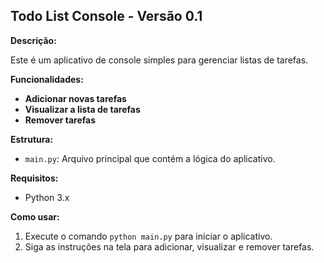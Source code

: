 ## Todo List Console - Versão 0.1

**Descrição:**

Este é um aplicativo de console simples para gerenciar listas de tarefas.

**Funcionalidades:**

* **Adicionar novas tarefas**
* **Visualizar a lista de tarefas** 
* **Remover tarefas**

**Estrutura:**

* `main.py`: Arquivo principal que contém a lógica do aplicativo.

**Requisitos:**

* Python 3.x

**Como usar:**

1. Execute o comando `python main.py` para iniciar o aplicativo.
2. Siga as instruções na tela para adicionar, visualizar e remover tarefas.

